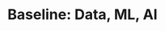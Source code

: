 ---
title: "Baseline: Data, ML, AI"
institution: Qwiklabs
image: "/images/education/qwiklabs.png"
dateCompleted: "2019-04-01"
---